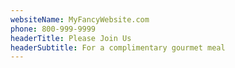 ```yaml
---
websiteName: MyFancyWebsite.com
phone: 800-999-9999
headerTitle: Please Join Us
headerSubtitle: For a complimentary gourmet meal
---
```

